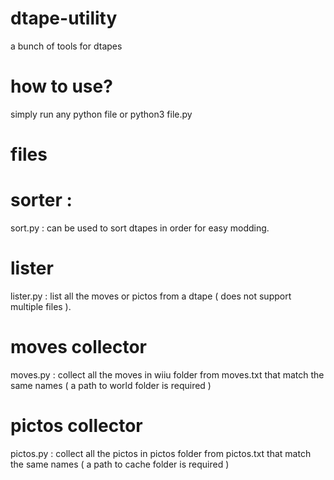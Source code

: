 # dtape-utility
a bunch of tools for dtapes
# how to use?
simply run any python file or python3 file.py
# files
# sorter :
sort.py : can be used to sort dtapes in order for easy modding.
# lister
lister.py : list all the moves or pictos from a dtape ( does not support multiple files ).
# moves collector
moves.py : collect all the moves in wiiu folder from moves.txt that match the same names ( a path to world folder is required )
# pictos collector
pictos.py : collect all the pictos in pictos folder from pictos.txt that match the same names ( a path to cache folder is required )

